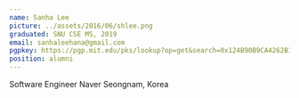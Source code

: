```yaml
---
name: Sanha Lee
picture: ../assets/2016/06/shlee.png
graduated: SNU CSE MS, 2019
email: sanhaleehana@gmail.com
pgpkey: https://pgp.mit.edu/pks/lookup?op=get&search=0x124B90B9CA4262B1
position: alumni
---
```

Software Engineer
Naver
Seongnam, Korea
